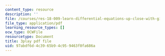 ```yaml
---
content_type: resource
description: ''
file: /courses/res-18-009-learn-differential-equations-up-close-with-gilbert-strang-and-cleve-moler-fall-2015/97abdf6d4c3965b94c959463f0fa686a_u_XsCvhzzbg.pdf
file_type: application/pdf
learning_resource_types: []
ocw_type: OCWFile
resourcetype: Document
title: 3play pdf file
uid: 97abdf6d-4c39-65b9-4c95-9463f0fa686a
---
```

